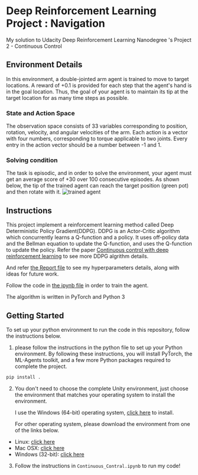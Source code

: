 # Deep Reinforcement Learning Project : Navigation
My solution to Udacity Deep Reinforcement Learning Nanodegree 's Project 2 - Continuous Control 

## Environment Details
In this environment, a double-jointed arm agent is trained to move to target locations. A reward of +0.1 is provided for each step that the agent's hand is in the goal location. Thus, the goal of your agent is to maintain its tip at the target location for as many time steps as possible.

### State and Action Space
The observation space consists of 33 variables corresponding to position, rotation, velocity, and angular velocities of the arm. Each action is a vector with four numbers, corresponding to torque applicable to two joints. Every entry in the action vector should be a number between -1 and 1.


### Solving condition
The task is episodic, and in order to solve the environment, your agent must get an average score of +30 over 100 consecutive episodes.
As shown below, the tip of the trained agent can reach the target position (green pot) and then rotate with it.
![trained agent](assets/trained_agent.gif)

## Instructions
This project implement a reinforcement learning method called Deep Deterministic Policy Gradient(DDPG). DDPG is an Actor-Critic algorithm which concurrently learns a Q-function and a policy. It uses off-policy data and the Bellman equation to update the Q-function, and uses the Q-function to update the policy. Refer the paper [Continuous control with deep reinforcement learning](https://arxiv.org/abs/1509.02971) to see more DDPG algrithm details. 

And refer [the Report file](https://github.com/oliver1112/Udacity-DRL-ContinuousControl/blob/master/Report.md) to see my hyperparameters details, along with ideas for future work.

Follow the code in [the ipynb file](https://github.com/oliver1112/Udacity-DRL-ContinuousControl/blob/master/Continuous_Control.ipynb) in order to train the agent.

The algorithm is written in PyTorch and Python 3


## Getting Started
To set up your python environment to run the code in this repository, follow the instructions below.

1. please follow the instructions in the python file to set up your Python environment. By following these instructions, you will install PyTorch, the ML-Agents toolkit, and a few more Python packages required to complete the project.
```bash
pip install .
```

2. You don't need to choose the complete Unity environment, just choose the environment that matches your operating system to install the  environment.

    I use the Windows (64-bit) operating system, [click here](https://s3-us-west-1.amazonaws.com/udacity-drlnd/P1/Banana/Banana_Windows_x86_64.zip) to install.

    For other operating system, please download the environment from one of the links below.
- Linux: [click here](https://s3-us-west-1.amazonaws.com/udacity-drlnd/P1/Banana/Banana_Linux.zip)
- Mac OSX: [click here](https://s3-us-west-1.amazonaws.com/udacity-drlnd/P1/Banana/Banana.app.zip)
- Windows (32-bit): [click here](https://s3-us-west-1.amazonaws.com/udacity-drlnd/P1/Banana/Banana_Windows_x86.zip)




3. Follow the instructions in `Continuous_Contral.ipynb` to run my code!  
